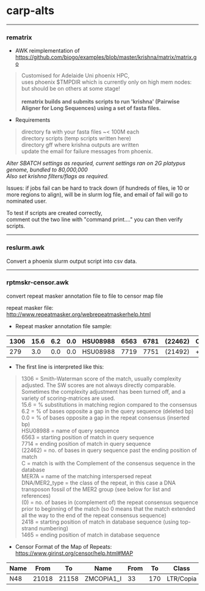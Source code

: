# carp-alts




---
 ### rematrix
 
 * AWK reimplementation of https://github.com/biogo/examples/blob/master/krishna/matrix/matrix.go
 > Customised for Adelaide Uni phoenix HPC, </br>
 > uses phoenix $TMPDIR which is currently only on high mem nodes: but should be on others at some stage! </br></br>
 > **rematrix builds and submits scripts to run 'krishna' (Pairwise Aligner for Long Sequences) using a set of fasta files.**
 
 * Requirements
 > directory fa with your fasta files   ~< 100M each</br>
 > directory scripts   (temp scripts written here)</br>
 > directory gff where krishna outputs are written</br>
 > update the email for failure messages from phoenix.

 *Alter SBATCH settings as requried, current settings ran on 2G platypus genome, bundled to 80,000,000 </br>
 Also set krishna filters/flags as required.*

 Issues: if jobs fail can be hard to track down (if hundreds of files, ie 10 or more regions to align), 
 will be in slurm log file, and email of fail will go to nominated user.

 To test if scripts are created correctly, </br>
 comment out the two line with "command print...."  you can then verify scripts.

---

### reslurm.awk
 Convert a phoenix slurm output script into csv data.

---
### rptmskr-censor.awk
convert repeat masker annotation file to file to censor map file

repeat masker file: http://www.repeatmasker.org/webrepeatmaskerhelp.html

* Repeat masker annotation file sample:

| 1306 | 15.6 | 6.2 | 0.0 | HSU08988 | 6563 | 6781  | (22462) | C | MER7A   | DNA/MER2_type  |  (0) |  336 |  103 |
| - | - | - | - | - | - | - | - | - | - | - | - | - | - |
| 279 | 3.0 | 0.0 | 0.0 | HSU08988 | 7719 | 7751  | (21492) | + | (TTTTA)n | Simple_repeat  |    1  |  33  | (0) |


* The first line is interpreted like this:
>  1306    = Smith-Waterman score of the match, usually complexity adjusted. The SW scores are not always directly comparable. Sometimes the complexity adjustment has been turned off, and a variety of scoring-matrices are used.</br>
>  15.6    = % substitutions in matching region compared to the consensus</br>
>  6.2     = % of bases opposite a gap in the query sequence (deleted bp)</br>
>  0.0     = % of bases opposite a gap in the repeat consensus (inserted bp)</br>
>  HSU08988 = name of query sequence</br>
>  6563    = starting position of match in query sequence</br>
>  7714    = ending position of match in query sequence</br>
>  (22462) = no. of bases in query sequence past the ending position of match</br>
>  C       = match is with the Complement of the consensus sequence in the database</br>
>  MER7A   = name of the matching interspersed repeat</br>
>  DNA/MER2_type = the class of the repeat, in this case a DNA transposon fossil of the MER2 group (see below for list and references)</br>
>  (0)     = no. of bases in (complement of) the repeat consensus sequence prior to beginning of the match (so 0 means that the match extended all the way to the end of the repeat consensus sequence)</br>
>  2418    = starting position of match in database sequence (using top-strand numbering)</br>
>  1465    = ending position of match in database sequence</br>

* Censor Format of the Map of Repeats:  https://www.girinst.org/censor/help.html#MAP

| Name | From | 	 To 	|   Name |	      From 	| To | 	 Class |    Dir |	Sim |	   Pos |	 Score |
| - | - | - | - | - | - | - | - | - | - | - |
| N48 | 21018 |	21158 |	ZMCOPIA1_I |	33 |	  170 |	LTR/Copia |	c 	|  0.7154 |	0.72 |	208 |
